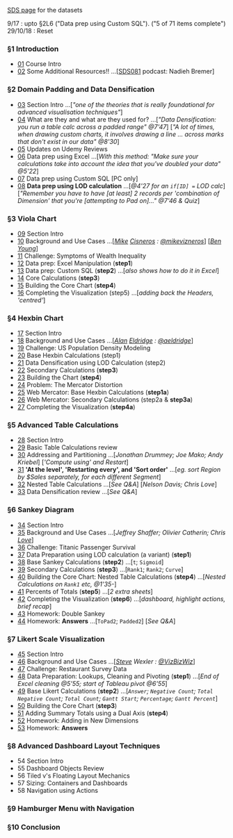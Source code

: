 [SDS page](https://www.superdatascience.com/tableau-expert-top-visualization-techniques-tableau-10-download-practice-datasets/) for the datasets

9/17 : upto §2L6 ("Data prep using Custom SQL"). ("5 of 71 items complete")
29/10/18 : Reset


### §1 Introduction

* [01](https://www.udemy.com/mastering-top-visualization-techniques-in-tableau/learn/v4/t/lecture/7766990?start=0) Course Intro
* [02](https://www.udemy.com/mastering-top-visualization-techniques-in-tableau/learn/v4/t/lecture/9237292?start=0) Some Additional Resources!! ...[[SDS081](https://www.superdatascience.com/data-visualization-training/) podcast: Nadieh Bremer]


### §2 Domain Padding and Data Densification

* [03](https://www.udemy.com/mastering-top-visualization-techniques-in-tableau/learn/v4/t/lecture/7774428?start=0) Section Intro ...[*"one of the theories that is really foundational for advanced visualisation techniques"*]
* [04](https://www.udemy.com/mastering-top-visualization-techniques-in-tableau/learn/v4/t/lecture/7774634?start=0) What are they and what are they used for? ...[*"Data Densification: you run a table calc across a padded range" @7'47*] [*"A lot of times, when drawing custom charts, it involves drawing a line ... across marks that don't exist in our data" @8'30*]
* [05](https://www.udemy.com/mastering-top-visualization-techniques-in-tableau/learn/v4/t/lecture/12497728?start=0) Updates on Udemy Reviews
* [06](https://www.udemy.com/mastering-top-visualization-techniques-in-tableau/learn/v4/t/lecture/7776220?start=0) Data prep using Excel ...[*With this method: "Make sure your calculations take into account the idea that you've doubled your data" @5'22*]
* [07](https://www.udemy.com/mastering-top-visualization-techniques-in-tableau/learn/v4/t/lecture/7776222?start=0) Data prep using Custom SQL [PC only]
* [08](https://www.udemy.com/mastering-top-visualization-techniques-in-tableau/learn/v4/t/lecture/7776228?start=0) **Data prep using LOD calculation** ...[*@4'27 for an `if[ID] =` LOD calc*] [*"Remember you have to have [at least] 2 records per 'combination of Dimension' that you're [attempting to Pad on]..." @7'46 & Quiz*]


### §3 Viola Chart

* [09](https://www.udemy.com/mastering-top-visualization-techniques-in-tableau/learn/v4/t/lecture/7776244?start=0) Section Intro
* [10](https://www.udemy.com/mastering-top-visualization-techniques-in-tableau/learn/v4/t/lecture/7776250?start=0) Background and Use Cases ...[*[Mike](https://www.mikevizneros.com/single-post/2017/03/29/Not-a-Violin-Chart) [Cisneros](https://public.tableau.com/profile/mikevizneros#!/) : [@mikevizneros](https://twitter.com/mikevizneros)*] [*[Ben Young](https://public.tableau.com/profile/ben.young#!/)*]
* [11](https://www.udemy.com/mastering-top-visualization-techniques-in-tableau/learn/v4/t/lecture/7776252?start=0) Challenge: Symptoms of Wealth Inequality
* [12](https://www.udemy.com/mastering-top-visualization-techniques-in-tableau/learn/v4/t/lecture/7776254?start=0) Data prep: Excel Manipulation (**step1**)
* [13](https://www.udemy.com/mastering-top-visualization-techniques-in-tableau/learn/v4/t/lecture/7776256?start=0) Data prep: Custom SQL (**step2**) ...[*also shows how to do it in Excel*]
* [14](https://www.udemy.com/mastering-top-visualization-techniques-in-tableau/learn/v4/t/lecture/7776258?start=0) Core Calculations (**step3**)
* [15](https://www.udemy.com/mastering-top-visualization-techniques-in-tableau/learn/v4/t/lecture/7776260?start=0) Building the Core Chart (**step4**)
* [16](https://www.udemy.com/mastering-top-visualization-techniques-in-tableau/learn/v4/t/lecture/7776262?start=0) Completing the Visualization (step5) ...[*adding back the Headers, 'centred'*]


### §4 Hexbin Chart

* [17](https://www.udemy.com/mastering-top-visualization-techniques-in-tableau/learn/v4/t/lecture/7776270?start=0) Section Intro
* [18](https://www.udemy.com/mastering-top-visualization-techniques-in-tableau/learn/v4/t/lecture/7776272?start=0) Background and Use Cases ...[*[Alan](https://blog.databender.net/?s=hex) [Eldridge](https://public.tableau.com/profile/alan.e#!/) : [@aeldridge](https://twitter.com/aeldridge)*]
* [19](https://www.udemy.com/mastering-top-visualization-techniques-in-tableau/learn/v4/t/lecture/7776274?start=0) Challenge: US Population Density Modeling
* [20](https://www.udemy.com/mastering-top-visualization-techniques-in-tableau/learn/v4/t/lecture/7776276?start=0) Base Hexbin Calculations (step1)
* [21](https://www.udemy.com/mastering-top-visualization-techniques-in-tableau/learn/v4/t/lecture/7776278?start=0) Data Densification using LOD Calculation (step2)
* [22](https://www.udemy.com/mastering-top-visualization-techniques-in-tableau/learn/v4/t/lecture/7776280?start=0) Secondary Calculations (**step3**)
* [23](https://www.udemy.com/mastering-top-visualization-techniques-in-tableau/learn/v4/t/lecture/7776282?start=0) Building the Chart (**step4**)
* [24](https://www.udemy.com/mastering-top-visualization-techniques-in-tableau/learn/v4/t/lecture/7776284?start=0) Problem: The Mercator Distortion
* [25](https://www.udemy.com/mastering-top-visualization-techniques-in-tableau/learn/v4/t/lecture/7776286?start=0) Web Mercator: Base Hexbin Calculations (**step1a**)
* [26](https://www.udemy.com/mastering-top-visualization-techniques-in-tableau/learn/v4/t/lecture/7776288?start=0) Web Mercator: Secondary Calculations (step2a & **step3a**)
* [27](https://www.udemy.com/mastering-top-visualization-techniques-in-tableau/learn/v4/t/lecture/7776290?start=0) Completing the Visualization (**step4a**)


### §5 Advanced Table Calculations

* [28](https://www.udemy.com/mastering-top-visualization-techniques-in-tableau/learn/v4/t/lecture/7776292?start=0) Section Intro
* [29](https://www.udemy.com/mastering-top-visualization-techniques-in-tableau/learn/v4/t/lecture/7776294?start=0) Basic Table Calculations review
* [30](https://www.udemy.com/mastering-top-visualization-techniques-in-tableau/learn/v4/t/lecture/7776296?start=0) Addressing and Partitioning ...[*Jonathan Drummey; Joe Mako; Andy Kriebel*] [*'Compute using' and Restart*]
* [31](https://www.udemy.com/mastering-top-visualization-techniques-in-tableau/learn/v4/t/lecture/7776298?start=0) **'At the level', 'Restarting every', and 'Sort order'** ...[*eg. sort Region by $Sales separately, for each different Segment*]
* [32](https://www.udemy.com/mastering-top-visualization-techniques-in-tableau/learn/v4/t/lecture/7776300?start=0) Nested Table Calculations ...[*See Q&A*] [*Nelson Davis; Chris Love*]
* [33](https://www.udemy.com/mastering-top-visualization-techniques-in-tableau/learn/v4/t/lecture/7776302?start=0) Data Densification review ...[*See Q&A*]


### §6 Sankey Diagram

* [34](https://www.udemy.com/mastering-top-visualization-techniques-in-tableau/learn/v4/t/lecture/7776306?start=0) Section Intro
* [35](https://www.udemy.com/mastering-top-visualization-techniques-in-tableau/learn/v4/t/lecture/7776308?start=0) Background and Use Cases ...[*Jeffrey Shaffer; Olivier Catherin; Chris [Love](https://sciolisticramblings.wordpress.com/2018/11/23/sankey-charts-the-new-pie-chart/)*]
* [36](https://www.udemy.com/mastering-top-visualization-techniques-in-tableau/learn/v4/t/lecture/7776310?start=0) Challenge: Titanic Passenger Survival
* [37](https://www.udemy.com/mastering-top-visualization-techniques-in-tableau/learn/v4/t/lecture/7776312?start=0) Data Preparation using LOD calculation (a variant) (**step1**)
* [38](https://www.udemy.com/mastering-top-visualization-techniques-in-tableau/learn/v4/t/lecture/7776314?start=0) Base Sankey Calculations (**step2**) ...[`t`; `Sigmoid`]
* [39](https://www.udemy.com/mastering-top-visualization-techniques-in-tableau/learn/v4/t/lecture/7776316?start=0) Secondary Calculations (**step3**) ...[`Rank1`; `Rank2`; `Curve`]
* [40](https://www.udemy.com/mastering-top-visualization-techniques-in-tableau/learn/v4/t/lecture/7776320?start=0) Building the Core Chart: Nested Table Calculations (**step4**) ...[*Nested Calculations on `Rank1` etc, @1'35-*]
* [41](https://www.udemy.com/mastering-top-visualization-techniques-in-tableau/learn/v4/t/lecture/7776322?start=0) Percents of Totals (**step5**) ...[*2 extra sheets*]
* [42](https://www.udemy.com/mastering-top-visualization-techniques-in-tableau/learn/v4/t/lecture/7776324?start=0) Completing the Visualization (**step6**) ...[*dashboard, highlight actions, brief recap*]
* [43](https://www.udemy.com/mastering-top-visualization-techniques-in-tableau/learn/v4/t/lecture/7776326?start=0) Homework: Double Sankey
* [44](https://www.udemy.com/mastering-top-visualization-techniques-in-tableau/learn/v4/t/lecture/7776328?start=0) Homework: **Answers** ...[`ToPad2`; `Padded2`] [*See Q&A*]


### §7 Likert Scale Visualization

* [45](https://www.udemy.com/mastering-top-visualization-techniques-in-tableau/learn/v4/t/lecture/7776330?start=0) Section Intro
* [46](https://www.udemy.com/mastering-top-visualization-techniques-in-tableau/learn/v4/t/lecture/7776332?start=0) Background and Use Cases ...[*[Steve](https://public.tableau.com/profile/swexler) Wexler : [@VizBizWiz](https://twitter.com/vizbizwiz)*]
* [47](https://www.udemy.com/mastering-top-visualization-techniques-in-tableau/learn/v4/t/lecture/7776334?start=0) Challenge: Restaurant Survey Data
* [48](https://www.udemy.com/mastering-top-visualization-techniques-in-tableau/learn/v4/t/lecture/7776336?start=0) Data Preparation: Lookups, Cleaning and Pivoting (**step1**) ...[*End of Excel cleaning @5'55; start of Tableau pivot @6'55*]
* [49](https://www.udemy.com/mastering-top-visualization-techniques-in-tableau/learn/v4/t/lecture/7776338?start=0) Base Likert Calculations (**step2**) ...[*`Answer`; `Negative Count`; `Total Negative Count`; `Total Count`; `Gantt Start`; `Percentage`; `Gantt Percent`*]
* [50](https://www.udemy.com/mastering-top-visualization-techniques-in-tableau/learn/v4/t/lecture/7776340?start=0) Building the Core Chart (**step3**)
* [51](https://www.udemy.com/mastering-top-visualization-techniques-in-tableau/learn/v4/t/lecture/7776342?start=0) Adding Summary Totals using a Dual Axis (**step4**)
* [52](https://www.udemy.com/mastering-top-visualization-techniques-in-tableau/learn/v4/t/lecture/7776346?start=0) Homework: Adding in New Dimensions
* [53](https://www.udemy.com/mastering-top-visualization-techniques-in-tableau/learn/v4/t/lecture/7776348?start=0) Homework: **Answers**


### §8 Advanced Dashboard Layout Techniques

* 54 Section Intro
* 55 Dashboard Objects Review
* 56 Tiled v's Floating Layout Mechanics
* 57 Sizing: Containers and Dashboards
* 58 Navigation using Actions


### §9 Hamburger Menu with Navigation
### §10 Conclusion


